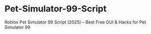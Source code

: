 # Pet-Simulator-99-Script
Roblox Pet Simulator 99 Script (2025) – Best Free GUI &amp; Hacks for Pet Simulator 99
